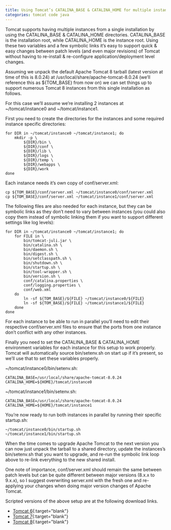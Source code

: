```yaml
---
title: Using Tomcat’s CATALINA_BASE & CATALINA_HOME for multiple instances
categories: tomcat code java
---
```


Tomcat supports having multiple instances from a single installation by using the CATALINA_BASE & CATALINA_HOME directories. CATALINA_BASE is the installation root, while CATALINA_HOME is the instance root. Using these two variables and a few symbolic links it’s easy to support quick & easy changes between patch levels (and even major revisions) of Tomcat without having to re-install & re-configure application/deployment level changes.

Assuming we unpack the default Apache Tomcat 8 tarball (latest version at time of this is 8.0.24) at /usr/local/share/apache-tomcat-8.0.24 (we’ll reference this as ${TOM_BASE} from now on) we can set things up to support numerous Tomcat 8 instances from this single installation as follows.

For this case we’ll assume we’re installing 2 instances at ~/tomcat/instance0 and ~/tomcat/instance1.

First you need to create the directories for the instances and some required instance specific directories:

~~~
for DIR in ~/tomcat/instance0 ~/tomcat/instance1; do
    mkdir -p \
        ${DIR}/bin \
        ${DIR}/conf \
        ${DIR}/lib \
        ${DIR}/logs \
        ${DIR}/temp \
        ${DIR}/webapps \
        ${DIR}/work
done
~~~

Each instance needs it’s own copy of conf/server.xml:

~~~
cp ${TOM_BASE}/conf/server.xml ~/tomcat/instance0/conf/server.xml
cp ${TOM_BASE}/conf/server.xml ~/tomcat/instance1/conf/server.xml
~~~

The following files are also needed for each instance, but they can be symbolic links as they don’t need to vary between instances (you could also copy them instead of symbolic linking them if you want to support different settings like log levels):

~~~
for DIR in ~/tomcat/instance0 ~/tomcat/instance1; do
    for FILE in \
        bin/tomcat-juli.jar \
        bin/catalina.sh \
        bin/daemon.sh \
        bin/digest.sh \
        bin/setclasspath.sh \
        bin/shutdown.sh \
        bin/startup.sh \
        bin/tool-wrapper.sh \
        bin/version.sh \
        conf/catalina.properties \
        conf/logging.properties \
        conf/web.xml
    do
        ln -sf ${TOM_BASE}/${FILE} ~/tomcat/instance0/${FILE}
        ln -sf ${TOM_BASE}/${FILE} ~/tomcat/instance1/${FILE}
    done
done
~~~

For each instance to be able to run in parallel you’ll need to edit their respective conf/server.xml files to ensure that the ports from one instance don’t conflict with any other instances.

Finally you need to set the CATALINA_BASE & CATALINA_HOME environment variables for each instance for this setup to work properly. Tomcat will automatically source bin/setenv.sh on start up if it’s present, so we’ll use that to set these variables properly.

~/tomcat/instance0/bin/setenv.sh:
~~~
CATALINA_BASE=/usr/local/share/apache-tomcat-8.0.24
CATALINA_HOME=${HOME}/tomcat/instance0
~~~

~/tomcat/instance1/bin/setenv.sh:
~~~
CATALINA_BASE=/usr/local/share/apache-tomcat-8.0.24
CATALINA_HOME=${HOME}/tomcat/instance1
~~~

You’re now ready to run both instances in parallel by running their specific startup.sh:

~~~
~/tomcat/instance0/bin/startup.sh
~/tomcat/instance1/bin/startup.sh
~~~

When the time comes to upgrade Apache Tomcat to the next version you can now just unpack the tarball to a shared directory, update the instances’s bin/setenv.sh that you want to upgrade, and re-run the symbolic link loop above to re-link everything to the new shared install.

One note of importance, conf/server.xml should remain the same between patch levels but can be quite different between major versions (8.x.x to 9.x.x), so I suggest overwriting server.xml with the fresh one and re-applying your changes when doing major version changes of Apache Tomcat.

Scripted versions of the above setup are at the following download links.

- [Tomcat 6](https://github.com/rgibert/apache-tomcat/tree/tomcat6){:target="blank"}
- [Tomcat 7](https://github.com/rgibert/apache-tomcat/tree/tomcat7){:target="blank"}
- [Tomcat 8](https://github.com/rgibert/apache-tomcat/tree/tomcat8){:target="blank"}
